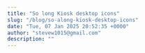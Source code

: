 ```yaml
---
title: "So long Kiosk desktop icons"
slug: "/blog/so-along-kiosk-desktop-icons"
date: "Tue, 07 Jan 2025 20:52:35 +0000"
author: "stevew1015@gmail.com"
description: ""
---
```


